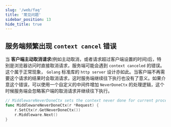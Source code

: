```yaml
---
slug: '/web/faq'
title: '常见问题'
sidebar_position: 13
hide_title: true
---
```


## 服务端频繁出现 `context cancel` 错误

当 **客户端主动取消请求**(例如主动取消，或者请求超过客户端设置的时间)后，特别是浏览器访问时直接取消请求，服务端可能会遇到 `context canceled` 的错误。这个属于正常现象， `Golang` 标准库的 `http server` 设计亦如此。当客户端不再需要这个请求的结果时会取消请求，这时服务端继续往下执行也没有了意义。如果介意这个错误，可以使用一个自定义的中间件增加 `NeverDoneCtx` 的处理逻辑，这个时候服务端会忽略客户端的取消请求并继续往下执行。

```go
// MiddlewareNeverDoneCtx sets the context never done for current process.
func MiddlewareNeverDoneCtx(r *Request) {
    r.SetCtx(r.GetNeverDoneCtx())
    r.Middleware.Next()
}
```